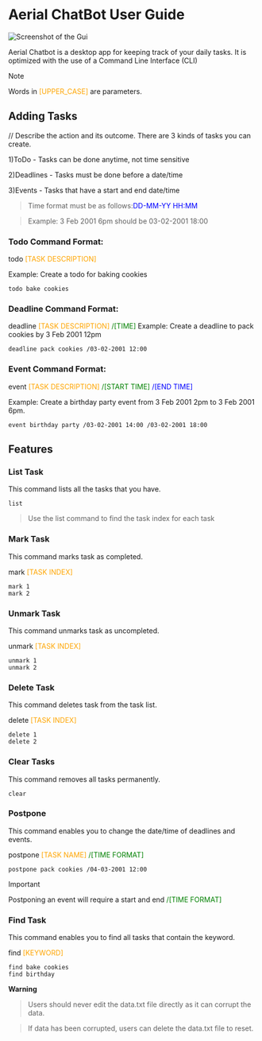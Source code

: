 # Aerial ChatBot User Guide

![Screenshot of the Gui](https://reganchoy.github.io/ip/Ui.png)

Aerial Chatbot is a desktop app for keeping track of your daily tasks. It is optimized with the use of a Command Line Interface (CLI)

>[!NOTE]
>Words in <span style="color:orange">[UPPER_CASE]</span> are parameters.

## Adding Tasks

// Describe the action and its outcome.
There are 3 kinds of tasks you can create.

1)ToDo - Tasks can be done anytime, not time sensitive

2)Deadlines - Tasks must be done before a date/time

3)Events - Tasks that have a start and end date/time

>Time format must be as follows:<span style="color:blue">DD-MM-YY HH:MM</span>

>Example: 3 Feb 2001 6pm should be 03-02-2001 18:00

### Todo Command Format: 
todo <span style="color:orange">
[TASK DESCRIPTION]
</span>

Example: Create a todo for baking cookies
```
todo bake cookies
```

### Deadline Command Format: 
deadline <span style="color:orange">[TASK DESCRIPTION]</span> <span style="color:green">/[TIME]</span>
Example: Create a deadline to pack cookies by 3 Feb 2001 12pm
```
deadline pack cookies /03-02-2001 12:00
```

### Event Command Format: 
event <span style="color:orange">[TASK DESCRIPTION]</span> <span style="color:green">/[START TIME]</span> <span style="color:blue">/[END TIME]</span>

Example: Create a birthday party event from 3 Feb 2001 2pm to 3 Feb 2001 6pm.
```
event birthday party /03-02-2001 14:00 /03-02-2001 18:00
```

## Features

### List Task
This command lists all the tasks that you have.
```
list
```

>Use the list command to find the task index for each task

### Mark Task
This command marks task as completed.

mark <span style="color:orange">[TASK INDEX]</span>
```
mark 1
mark 2
```

### Unmark Task
This command unmarks task as uncompleted.

unmark <span style="color:orange">[TASK INDEX]</span>
```
unmark 1
unmark 2
```

### Delete Task
This command deletes task from the task list.

delete <span style="color:orange">[TASK INDEX]</span>
```
delete 1
delete 2
```

### Clear Tasks
This command removes all tasks permanently.
```
clear
```

### Postpone
This command enables you to change the date/time of deadlines and events.

postpone <span style="color:orange">[TASK NAME]</span> <span style="color:green">/[TIME FORMAT]</span>
```
postpone pack cookies /04-03-2001 12:00
```

>[!IMPORTANT]
>Postponing an event will require a start and end <span style="color:green">/[TIME FORMAT]</span>

### Find Task
This command enables you to find all tasks that contain the keyword.

find <span style="color:orange">[KEYWORD]</span>
```
find bake cookies
find birthday
```

**Warning**
>Users should never edit the data.txt file directly as it can corrupt the data.

>If data has been corrupted, users can delete the data.txt file to reset.
